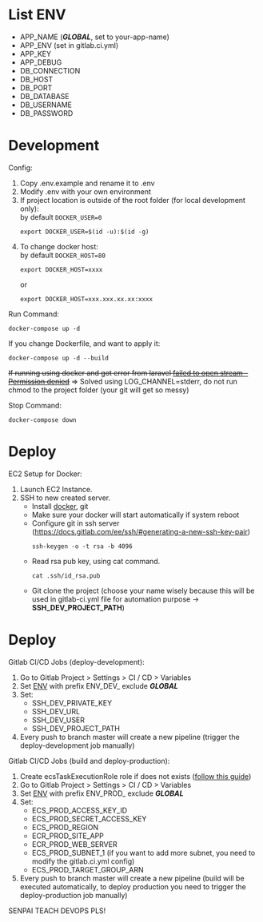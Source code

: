 # List ENV

* APP_NAME (**_GLOBAL_**, set to your-app-name)
* APP_ENV (set in gitlab.ci.yml)
* APP_KEY
* APP_DEBUG
* DB_CONNECTION
* DB_HOST
* DB_PORT
* DB_DATABASE
* DB_USERNAME
* DB_PASSWORD

# Development

Config:

1. Copy .env.example and rename it to .env
2. Modify .env with your own environment
3. If project location is outside of the root folder (for local development only):  
	by default `DOCKER_USER=0`
    ```
    export DOCKER_USER=$(id -u):$(id -g)
    ```
4. To change docker host:  
	by default `DOCKER_HOST=80`
	```
	export DOCKER_HOST=xxxx
	```
	or
	```
	export DOCKER_HOST=xxx.xxx.xx.xx:xxxx
	```

Run Command:
```
docker-compose up -d
```

If you change Dockerfile, and want to apply it:
```
docker-compose up -d --build
```

~~If running using docker and got error from laravel [failed to open stream - Permission denied](https://stackoverflow.com/questions/50552970/laravel-docker-the-stream-or-file-var-www-html-storage-logs-laravel-log-co)~~ => Solved using LOG_CHANNEL=stderr, do not run chmod to the project folder (your git will get so messy)

Stop Command:

    docker-compose down

# Deploy

EC2 Setup for Docker:
1. Launch EC2 Instance.
2. SSH to new created server.
    * Install [docker](https://docs.docker.com/install/), git
    * Make sure your docker will start automatically if system reboot
    * Configure git in ssh server (https://docs.gitlab.com/ee/ssh/#generating-a-new-ssh-key-pair)
		```
        ssh-keygen -o -t rsa -b 4096
        ```
	* Read rsa pub key, using cat command.
		```
        cat .ssh/id_rsa.pub
        ```
	* Git clone the project (choose your name wisely because this will be used in gitlab-ci.yml file for automation purpose -> **SSH_DEV_PROJECT_PATH**)

# Deploy

Gitlab CI/CD Jobs (deploy-development):
1. Go to Gitlab Project > Settings > CI / CD > Variables
2. Set [ENV](#list-env) with prefix ENV_DEV_ exclude **_GLOBAL_**
3. Set:
	* SSH_DEV_PRIVATE_KEY
	* SSH_DEV_URL
	* SSH_DEV_USER
	* SSH_DEV_PROJECT_PATH
4. Every push to branch master will create a new pipeline (trigger the deploy-development job manually)

Gitlab CI/CD Jobs (build and deploy-production):
1. Create ecsTaskExecutionRole role if does not exists ([follow this guide](https://docs.aws.amazon.com/en_us/AmazonECS/latest/developerguide/task_execution_IAM_role.html))
2. Go to Gitlab Project > Settings > CI / CD > Variables
3. Set [ENV](#list-env) with prefix ENV_PROD_ exclude **_GLOBAL_**
4. Set:
	* ECS_PROD_ACCESS_KEY_ID
	* ECS_PROD_SECRET_ACCESS_KEY
	* ECS_PROD_REGION
	* ECR_PROD_SITE_APP
	* ECR_PROD_WEB_SERVER
	* ECS_PROD_SUBNET_1 (if you want to add more subnet, you need to modify the gitlab.ci.yml config)
	* ECS_PROD_TARGET_GROUP_ARN
4. Every push to branch master will create a new pipeline (build will be executed automatically, to deploy production you need to trigger the deploy-production job manually)


SENPAI TEACH DEVOPS PLS!
